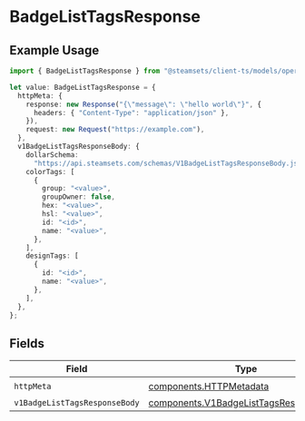 # BadgeListTagsResponse

## Example Usage

```typescript
import { BadgeListTagsResponse } from "@steamsets/client-ts/models/operations";

let value: BadgeListTagsResponse = {
  httpMeta: {
    response: new Response("{\"message\": \"hello world\"}", {
      headers: { "Content-Type": "application/json" },
    }),
    request: new Request("https://example.com"),
  },
  v1BadgeListTagsResponseBody: {
    dollarSchema:
      "https://api.steamsets.com/schemas/V1BadgeListTagsResponseBody.json",
    colorTags: [
      {
        group: "<value>",
        groupOwner: false,
        hex: "<value>",
        hsl: "<value>",
        id: "<id>",
        name: "<value>",
      },
    ],
    designTags: [
      {
        id: "<id>",
        name: "<value>",
      },
    ],
  },
};
```

## Fields

| Field                                                                                            | Type                                                                                             | Required                                                                                         | Description                                                                                      |
| ------------------------------------------------------------------------------------------------ | ------------------------------------------------------------------------------------------------ | ------------------------------------------------------------------------------------------------ | ------------------------------------------------------------------------------------------------ |
| `httpMeta`                                                                                       | [components.HTTPMetadata](../../models/components/httpmetadata.md)                               | :heavy_check_mark:                                                                               | N/A                                                                                              |
| `v1BadgeListTagsResponseBody`                                                                    | [components.V1BadgeListTagsResponseBody](../../models/components/v1badgelisttagsresponsebody.md) | :heavy_minus_sign:                                                                               | OK                                                                                               |